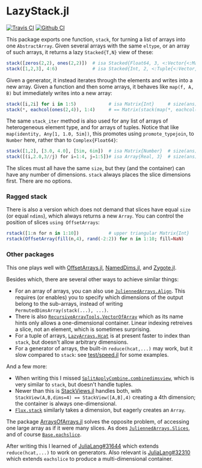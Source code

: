 # LazyStack.jl

[![Travis CI](https://travis-ci.org/mcabbott/LazyStack.jl.svg?branch=master)](https://travis-ci.org/mcabbott/LazyStack.jl)
[![Github CI](https://github.com/mcabbott/LazyStack.jl/workflows/CI/badge.svg)](https://github.com/mcabbott/LazyStack.jl/actions?query=workflow%3ACI+branch%3Amaster)

This package exports one function, `stack`, for turning a list of arrays 
into one `AbstractArray`. Given several arrays with the same `eltype`, 
or an array of such arrays, it returns a lazy `Stacked{T,N}` view of these:

```julia
stack([zeros(2,2), ones(2,2)])  # isa Stacked{Float64, 3, <:Vector{<:Matrix}}
stack([1,2,3], 4:6)             # isa Stacked{Int, 2, <:Tuple{<:Vector, <:UnitRange}}
```

Given a generator, it instead iterates through the elements and writes into a new array.
Given a function and then some arrays, it behaves like `map(f, A, B)` but immediately writes
into a new array:

```julia
stack([i,2i] for i in 1:5)            # isa Matrix{Int}     # size(ans) == (2, 5)
stack(*, eachcol(ones(2,4)), 1:4)     # == Matrix(stack(map(*, eachcol(...), 1:4)))
```

The same `stack_iter` method is also used for any list of arrays of heterogeneous element type,
and for arrays of tuples. Notice that like `map(identity, Any[1, 1.0, 5im])`, this promotes using 
`promote_typejoin`, to `Number` here, rather than to `Complex{Float64}`:

```julia
stack([1,2], [3.0, 4.0], [5im, 6im])  # isa Matrix{Number}  # size(ans) == (2, 3)
stack([(i,2.0,3//j) for i=1:4, j=1:5])# isa Array{Real, 3}  # size(ans) == (3, 4, 5)
```

The slices must all have the same `size`, but they (and the container) 
can have any number of dimensions. `stack` always places the slice dimensions first.
There are no options.

### Ragged stack

There is also a version which does not demand that slices have equal `size` (or equal `ndims`),
which always returns a new `Array`. You can control the position of slices `using OffsetArrays`:

```julia
rstack([1:n for n in 1:10])           # upper triangular Matrix{Int}
rstack(OffsetArray(fill(n,4), rand(-2:2)) for n in 1:10; fill=NaN)
```

### Other packages

This one plays well with [OffsetArrays.jl](https://github.com/JuliaArrays/OffsetArrays.jl),
[NamedDims.jl](https://github.com/invenia/NamedDims.jl), and 
[Zygote.jl](https://github.com/FluxML/Zygote.jl).

Besides which, there are several other ways to achieve similar things:

* For an array of arrays, you can also use [`JuliennedArrays.Align`](https://bramtayl.github.io/JuliennedArrays.jl/latest/#JuliennedArrays.Align). This requires (or enables) you to specify which dimensions of the output belong to the sub-arrays, instead of writing `PermutedDimsArray(stack(...), ...)`. 
* There is also [`RecursiveArrayTools.VectorOfArray`](https://github.com/JuliaDiffEq/RecursiveArrayTools.jl#vectorofarray) which as its name hints only allows a one-dimensional container. Linear indexing retreives a slice, not an element, which is sometimes surprising.
* For a tuple of arrays, [`LazyArrays.Hcat`](https://github.com/JuliaArrays/LazyArrays.jl#concatenation) is at present faster to index than `stack`, but doesn't allow arbitrary dimensions.
* For a generator of arrays, the built-in `reduce(hcat,...)` may work, but it slow compared to `stack`: see [test/speed.jl](test/speed.jl) for some examples.

And a few more:

* When writing this I missed [`SplitApplyCombine.combinedimsview`](https://github.com/JuliaData/SplitApplyCombine.jl#combinedimsviewarray), which is very similar to `stack`, but doesn't handle tuples.
* Newer than this is [StackViews.jl](https://github.com/JuliaArrays/StackViews.jl) handles both, with `StackView(A,B,dims=4) == StackView([A,B],4)` creating a 4th dimension; the container is always one-dimensional. 
* [`Flux.stack`](https://fluxml.ai/Flux.jl/stable/utilities/#Flux.stack) similarly takes a dimension, but eagerly creates an `Array`.

The package [ArraysOfArrays.jl](https://github.com/JuliaArrays/ArraysOfArrays.jl) solves the opposite problem, of accessing one large array as if it were many slices. As does [`JuliennedArrays.Slices`](https://bramtayl.github.io/JuliennedArrays.jl/latest/#JuliennedArrays.Slices-Union{Tuple{NumberOfDimensions},%20Tuple{Item},%20Tuple{AbstractArray{Item,NumberOfDimensions},Vararg{Int64,N}%20where%20N}}%20where%20NumberOfDimensions%20where%20Item), and of course [`Base.eachslice`](https://docs.julialang.org/en/v1/base/arrays/#Base.eachslice).

After writing this I learned of [JuliaLang#31644](https://github.com/JuliaLang/julia/pull/31644) which extends `reduce(hcat,...)` to work on generators. Also relevant is [JuliaLang#32310](https://github.com/JuliaLang/julia/pull/32310) which extends `eachslice` to produce a multi-dimensional container.
